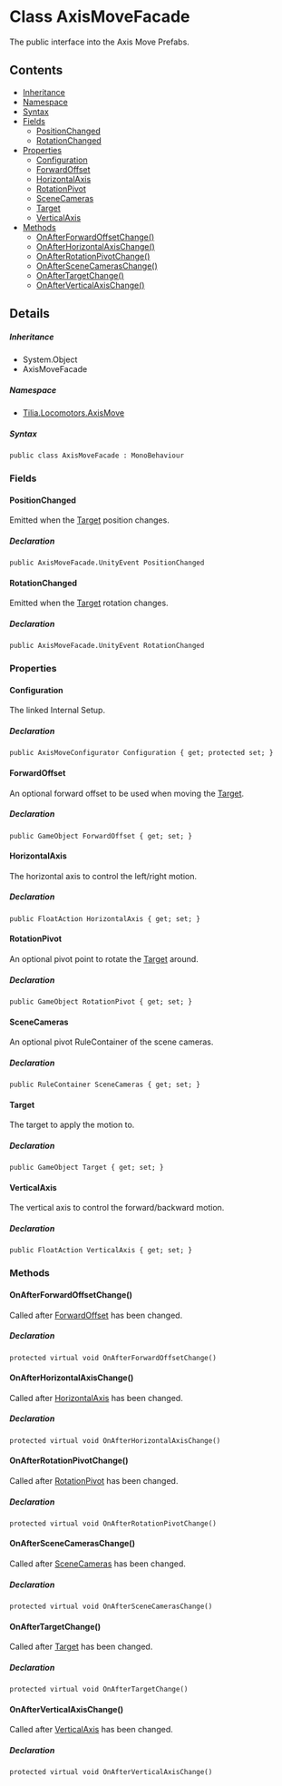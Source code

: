 # Class AxisMoveFacade

The public interface into the Axis Move Prefabs.

## Contents

* [Inheritance]
* [Namespace]
* [Syntax]
* [Fields]
  * [PositionChanged]
  * [RotationChanged]
* [Properties]
  * [Configuration]
  * [ForwardOffset]
  * [HorizontalAxis]
  * [RotationPivot]
  * [SceneCameras]
  * [Target]
  * [VerticalAxis]
* [Methods]
  * [OnAfterForwardOffsetChange()]
  * [OnAfterHorizontalAxisChange()]
  * [OnAfterRotationPivotChange()]
  * [OnAfterSceneCamerasChange()]
  * [OnAfterTargetChange()]
  * [OnAfterVerticalAxisChange()]

## Details

##### Inheritance

* System.Object
* AxisMoveFacade

##### Namespace

* [Tilia.Locomotors.AxisMove]

##### Syntax

```
public class AxisMoveFacade : MonoBehaviour
```

### Fields

#### PositionChanged

Emitted when the [Target] position changes.

##### Declaration

```
public AxisMoveFacade.UnityEvent PositionChanged
```

#### RotationChanged

Emitted when the [Target] rotation changes.

##### Declaration

```
public AxisMoveFacade.UnityEvent RotationChanged
```

### Properties

#### Configuration

The linked Internal Setup.

##### Declaration

```
public AxisMoveConfigurator Configuration { get; protected set; }
```

#### ForwardOffset

An optional forward offset to be used when moving the [Target].

##### Declaration

```
public GameObject ForwardOffset { get; set; }
```

#### HorizontalAxis

The horizontal axis to control the left/right motion.

##### Declaration

```
public FloatAction HorizontalAxis { get; set; }
```

#### RotationPivot

An optional pivot point to rotate the [Target] around.

##### Declaration

```
public GameObject RotationPivot { get; set; }
```

#### SceneCameras

An optional pivot RuleContainer of the scene cameras.

##### Declaration

```
public RuleContainer SceneCameras { get; set; }
```

#### Target

The target to apply the motion to.

##### Declaration

```
public GameObject Target { get; set; }
```

#### VerticalAxis

The vertical axis to control the forward/backward motion.

##### Declaration

```
public FloatAction VerticalAxis { get; set; }
```

### Methods

#### OnAfterForwardOffsetChange()

Called after [ForwardOffset] has been changed.

##### Declaration

```
protected virtual void OnAfterForwardOffsetChange()
```

#### OnAfterHorizontalAxisChange()

Called after [HorizontalAxis] has been changed.

##### Declaration

```
protected virtual void OnAfterHorizontalAxisChange()
```

#### OnAfterRotationPivotChange()

Called after [RotationPivot] has been changed.

##### Declaration

```
protected virtual void OnAfterRotationPivotChange()
```

#### OnAfterSceneCamerasChange()

Called after [SceneCameras] has been changed.

##### Declaration

```
protected virtual void OnAfterSceneCamerasChange()
```

#### OnAfterTargetChange()

Called after [Target] has been changed.

##### Declaration

```
protected virtual void OnAfterTargetChange()
```

#### OnAfterVerticalAxisChange()

Called after [VerticalAxis] has been changed.

##### Declaration

```
protected virtual void OnAfterVerticalAxisChange()
```

[Tilia.Locomotors.AxisMove]: README.md
[Target]: AxisMoveFacade.md#Target
[Target]: AxisMoveFacade.md#Target
[AxisMoveFacade.UnityEvent]: AxisMoveFacade.UnityEvent.md
[AxisMoveConfigurator]: AxisMoveConfigurator.md
[Target]: AxisMoveFacade.md#Target
[Target]: AxisMoveFacade.md#Target
[ForwardOffset]: AxisMoveFacade.md#ForwardOffset
[HorizontalAxis]: AxisMoveFacade.md#HorizontalAxis
[RotationPivot]: AxisMoveFacade.md#RotationPivot
[SceneCameras]: AxisMoveFacade.md#SceneCameras
[Target]: AxisMoveFacade.md#Target
[VerticalAxis]: AxisMoveFacade.md#VerticalAxis
[Inheritance]: #Inheritance
[Namespace]: #Namespace
[Syntax]: #Syntax
[Fields]: #Fields
[PositionChanged]: #PositionChanged
[RotationChanged]: #RotationChanged
[Properties]: #Properties
[Configuration]: #Configuration
[ForwardOffset]: #ForwardOffset
[HorizontalAxis]: #HorizontalAxis
[RotationPivot]: #RotationPivot
[SceneCameras]: #SceneCameras
[Target]: #Target
[VerticalAxis]: #VerticalAxis
[Methods]: #Methods
[OnAfterForwardOffsetChange()]: #OnAfterForwardOffsetChange
[OnAfterHorizontalAxisChange()]: #OnAfterHorizontalAxisChange
[OnAfterRotationPivotChange()]: #OnAfterRotationPivotChange
[OnAfterSceneCamerasChange()]: #OnAfterSceneCamerasChange
[OnAfterTargetChange()]: #OnAfterTargetChange
[OnAfterVerticalAxisChange()]: #OnAfterVerticalAxisChange
